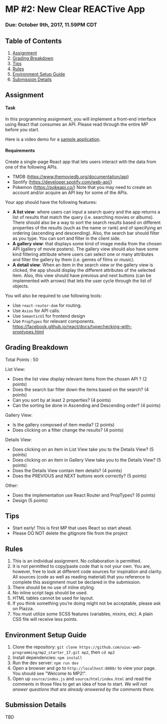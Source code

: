 # MP #2: New Clear REACTive App
### Due: October 9th, 2017, 11.59PM CDT

## Table of Contents
1. [Assignment](#assignment)
2. [Grading Breakdown](#grading-breakdown)
3. [Tips](#tips)
4. [Rules](#rules)
5. [Environment Setup Guide](#environment-setup-guide)
6. [Submission Details](#submission-details)

## Assignment

#### Task
In this programming assignment, you will implement a front-end interface using React that consumes an API. Please read through the entire MP before you start.

Here is a video demo for a [sample application](https://youtu.be/DmDZuAr7QJE).

#### Requirements
Create a single-page React app that lets users interact with the data from one of the following APIs. 
  - TMDB (https://www.themoviedb.org/documentation/api)
  - Spotify (https://developer.spotify.com/web-api/)
  - Pokemon (https://pokeapi.co/)
Note that you may need to create an account and/or acquire an API key for some of the APIs. 

Your app should have the following features:
  - **A list view**:  where users can input a search query and the app returns a list of results that match the query (i.e. searching movies or albums). There should also be a way to sort the search results based on different properties of the results (such as the name or rank) and of specifying an ordering (ascending and descending). Also, the search bar should filter as you type. You can sort and filter in the client side.
  - **A gallery view**: that displays some kind of image media from the chosen API (gallery of movie posters). The gallery view should also have some kind filtering attribute where users can select one or many attributes and filter the gallery by them (i.e. genres of films or music). 
  -  **A detail view**: When an item in the search view or the gallery view is clicked, the app should display the different attributes of the selected item. Also, this view should have previous and next buttons (can be implemented with arrows) that lets the user cycle through the list of objects.
  
You will also be required to use following tools:
  - Use <code>react-router-dom</code> for routing.
  - Use <code>Axios</code> for API calls.
  - Use <code>SemanticUI</code> for frontend design
  - Use <code>PropTypes</code> for relevant components. https://facebook.github.io/react/docs/typechecking-with-proptypes.html

## Grading Breakdown
Total Points : 50

List View:
  - Does the list view display relevant items from the chosen API ? (2 points)
  - Does the search bar filter down the items based on the search? (4 points)
  - Can you sort by at least 2 properties?  (4 points)
  - Can the sorting be done in Ascending and Descending order?  (4 points)

Gallery View:
  - Is the gallery composed of item media?  (2 points)
  - Does clicking on a filter change the results?  (4 points)

Details View:
  - Does clicking on an item in List View take you to the Details View?  (5 points)
  - Does clicking on an item in Gallery View take you to the Details View?  (5 points)
  - Does the Details View contain item details?  (4 points)
  - Does the PREVIOUS and NEXT buttons work correctly?  (5 points)

Other:
  - Does the implementation use React Router and PropTypes?  (6 points)
  - Design (5 points)

## Tips
  - Start early! This is first MP that uses React so start ahead.
  - Please DO NOT delete the gitignore file from the project

## Rules
1. This is an individual assignment. No collaboration is permitted.
2. It is not permitted to copy/paste code that is not your own. You are, however, free to look at different code sources for inspiration and clarity. All sources (code as well as reading material) that you reference to complete this assignment must be declared in the submission.
3. There should be no use of inline styling.
4. No inline script tags should be used.
5. HTML tables cannot be used for layout.
6. If you think something you’re doing might not be acceptable, please ask on Piazza.
7. You must utilize some SCSS features (variables, mixins, etc). A plain CSS file will receive less points.

## Environment Setup Guide
1. Clone the repository:
`git clone https://github.com/uiuc-web-programming/mp2_starter_17.git mp2`, then `cd mp2`
2. Install dependencies:
`npm install`
3. Run the dev server:
`npm run dev`
4. Open a browser and go to `http://localhost:8080/` to view your page. You should see "Welcome to MP2!".
5. Open up `source/index.js` and `source/html/index.html` and read the comments in those files to get an idea of how to start. *We will not answer questions that are already answered by the comments there.*

## Submission Details
TBD
